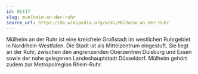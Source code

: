 ```yaml
---
id: 05117
slug: muelheim-an-der-ruhr
source_url: https://de.wikipedia.org/wiki/Mülheim_an_der_Ruhr
---
```


Mülheim an der Ruhr ist eine kreisfreie Großstadt im westlichen Ruhrgebiet in Nordrhein-Westfalen. Die Stadt ist als Mittelzentrum eingestuft. Sie liegt an der Ruhr, zwischen den angrenzenden Oberzentren Duisburg und Essen sowie der nahe gelegenen Landeshauptstadt Düsseldorf. Mülheim gehört zudem zur Metropolregion Rhein-Ruhr.
